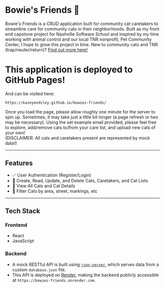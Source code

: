 

# Bowie's Friends 🐾

Bowie's Friends is a CRUD application built for community cat caretakers to streamline care for community cats in their neighborhoods.  Built as my front end capstone project for Nashville Software School and inspired by my time working with animal control and our local TNR nonprofit, Pet Community Center, I hope to grow this project in time.  New to community cats and TNR (trap/neuter/return)?  [Find out more here!](hhttps://www.neighborhoodcats.org/how-to-tnr/getting-started/what-is-tnr)

# This application is deployed to GitHub Pages! 

And can be visited here:

```
https://kaseyendsley.github.io/bowies-friends/
```

Once you load the page, please allow roughly one minute for the server to spin up.  Sometimes, it may take just a little bit longer (a page refresh or two may be necessary).  Using the set example email provided, please feel free to explore, add/remove cats to/from your care list, and upload new cats of your own!  
(DISCLAIMER: All cats and caretakers present are represented by mock data!)

---

## Features

- ✅ User Authentication (Register/Login)
- 📝 Create, Read, Update, and Delete Cats, Caretakers, and Cat Lists
- 👀 View All Cats and Cat Details
- 🔦 Filter Cats by area, street, markings, etc

---

## Tech Stack

### Frontend
- React
- JavaScript

### Backend
- A mock RESTful API is built using [`json-server`](https://github.com/typicode/json-server), which serves data from a custom `database.json` file.
- This API is deployed on [Render](https://render.com), making the backend publicly accessible at `https://bowies-friends.onrender.com`.






